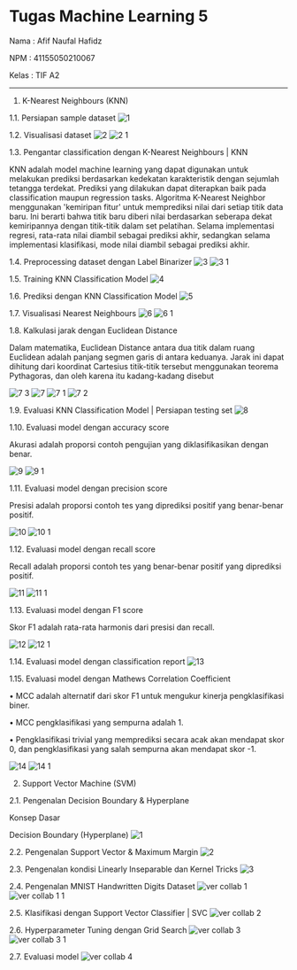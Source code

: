 # Tugas Machine Learning 5

Nama		: Afif Naufal Hafidz

NPM		: 41155050210067

Kelas		: TIF A2

---

1.	K-Nearest Neighbours (KNN)

1.1.	Persiapan sample dataset
![1](https://github.com/user-attachments/assets/b46d4ff9-9539-4a1e-be4b-558e989353b0)

1.2.	 Visualisasi dataset
![2](https://github.com/user-attachments/assets/553a9112-5b9e-4d81-a436-446b57fb5094) 
![2 1](https://github.com/user-attachments/assets/c5fd37bd-2295-4ded-9a9e-df13e0ed11cb)
 
1.3.	 Pengantar classification dengan K-Nearest Neighbours | KNN

KNN adalah model machine learning yang dapat digunakan untuk melakukan prediksi berdasarkan kedekatan karakteristik dengan sejumlah tetangga terdekat. Prediksi yang dilakukan dapat diterapkan baik pada classification maupun regression tasks.
Algoritma K-Nearest Neighbor menggunakan 'kemiripan fitur' untuk memprediksi nilai dari setiap titik data baru. Ini berarti bahwa titik baru diberi nilai berdasarkan seberapa dekat kemiripannya dengan titik-titik dalam set pelatihan. Selama implementasi regresi, rata-rata nilai diambil sebagai prediksi akhir, sedangkan selama implementasi klasifikasi, mode nilai diambil sebagai prediksi akhir.	

1.4.	 Preprocessing dataset dengan Label Binarizer
![3](https://github.com/user-attachments/assets/de3048c1-79bb-4e4d-8709-69edf94127a8) 
![3 1](https://github.com/user-attachments/assets/05aed880-d92e-4f8b-8967-0fa559cdc26d)
 
1.5.	 Training KNN Classification Model
![4](https://github.com/user-attachments/assets/5bbfbf98-1c4d-42f5-ae3f-b04da49e3432)
 
1.6.	 Prediksi dengan KNN Classification Model
![5](https://github.com/user-attachments/assets/61b24a22-6e53-4112-bbb3-d17cd14bb0c1)
 
1.7.	 Visualisasi Nearest Neighbours
![6](https://github.com/user-attachments/assets/4862d18a-5035-4554-b112-7ac0d8725f2b)
![6 1](https://github.com/user-attachments/assets/46205b25-5c61-4deb-94fc-84e9ece1645b)
  
1.8.	 Kalkulasi jarak dengan Euclidean Distance

Dalam matematika, Euclidean Distance antara dua titik dalam ruang Euclidean adalah panjang segmen garis di antara keduanya. Jarak ini dapat dihitung dari koordinat Cartesius titik-titik tersebut menggunakan teorema Pythagoras, dan oleh karena itu kadang-kadang disebut

![7 3](https://github.com/user-attachments/assets/c59b42eb-9c12-4bcf-a2ed-0d92e3b3a351) 
![7](https://github.com/user-attachments/assets/f4a2addc-a5ac-4061-88e9-cbcbe9521f6c) 
![7 1](https://github.com/user-attachments/assets/69f0139d-5bb8-4241-9231-edf71fff380c)
![7 2](https://github.com/user-attachments/assets/2babc078-8402-4cd7-a552-787679ba4563)
 
1.9.	 Evaluasi KNN Classification Model | Persiapan testing set
![8](https://github.com/user-attachments/assets/b166af91-34a4-4369-a097-4b29b9ed6e58) 

1.10.	 Evaluasi model dengan accuracy score

Akurasi adalah proporsi contoh pengujian yang diklasifikasikan dengan benar.

![9](https://github.com/user-attachments/assets/efd7f375-46c9-4d56-8051-d5683253be6a)
![9 1](https://github.com/user-attachments/assets/d5cddd0d-74fe-454f-9d9d-5c0696a2d056)

1.11.	Evaluasi model dengan precision score

Presisi adalah proporsi contoh tes yang diprediksi positif yang benar-benar positif.

![10](https://github.com/user-attachments/assets/2b17d225-48ac-459e-862a-163d4462838d) 
![10 1](https://github.com/user-attachments/assets/85ffdc47-b94c-40c5-8cd8-be8e26e21732)
   
1.12.	Evaluasi model dengan recall score

Recall adalah proporsi contoh tes yang benar-benar positif yang diprediksi positif.

![11](https://github.com/user-attachments/assets/a820cb19-ff81-4722-b30d-de634e88c0d4)
![11 1](https://github.com/user-attachments/assets/197e9ada-f65b-4c46-99e6-e2ceddab87bc)
 
1.13.	Evaluasi model dengan F1 score

Skor F1 adalah rata-rata harmonis dari presisi dan recall.

![12](https://github.com/user-attachments/assets/79b15c78-d12b-4660-a864-8bc918312258)
![12 1](https://github.com/user-attachments/assets/158ac5c1-bd9e-4e46-ab90-0e95f83557a9)
 
 
1.14.	Evaluasi model dengan classification report
![13](https://github.com/user-attachments/assets/e965ec8b-7317-4cb9-b83f-3db7ae42b1fe)
 
1.15.	Evaluasi model dengan Mathews Correlation Coefficient

•	MCC adalah alternatif dari skor F1 untuk mengukur kinerja pengklasifikasi biner.

•	MCC pengklasifikasi yang sempurna adalah 1.

•	Pengklasifikasi trivial yang memprediksi secara acak akan mendapat skor 0, dan pengklasifikasi yang salah sempurna akan mendapat skor -1.

![14](https://github.com/user-attachments/assets/674b7fa5-54ea-4ce6-a108-7dd9cb8cf2d5)
![14 1](https://github.com/user-attachments/assets/5b79f020-a30b-44d0-81c0-8027e7abc7e0)
 
 
2.	Support Vector Machine (SVM)

2.1.	 Pengenalan Decision Boundary & Hyperplane

Konsep Dasar

Decision Boundary (Hyperplane)
![1](https://github.com/user-attachments/assets/5cd8135d-8268-4cb4-869f-d3eb62d1c030)
 
2.2.	 Pengenalan Support Vector & Maximum Margin
![2](https://github.com/user-attachments/assets/693712a6-b9be-4392-a101-5fa45bd241cc)
 
2.3.	 Pengenalan kondisi Linearly Inseparable dan Kernel Tricks
![3](https://github.com/user-attachments/assets/d76b0996-56ab-4bb3-b80e-f7131d078fb8)
 
2.4.	 Pengenalan MNIST Handwritten Digits Dataset
![ver collab 1](https://github.com/user-attachments/assets/6bc59c48-d191-45c6-a7a1-02ae66beb81e)
![ver collab 1 1](https://github.com/user-attachments/assets/ddef87dc-d594-4036-a5c5-38d375ffd946)
  
2.5.	  Klasifikasi dengan Support Vector Classifier | SVC
![ver collab 2](https://github.com/user-attachments/assets/4a166dad-39e9-440d-876f-140ae45af719)
 
2.6.	 Hyperparameter Tuning dengan Grid Search
![ver collab 3](https://github.com/user-attachments/assets/36d94bbe-9cff-47c5-814c-e8220790e44f)
![ver collab 3 1](https://github.com/user-attachments/assets/4f93da74-8684-4eb3-8ca6-c70855cb90fd)
 
2.7.	  Evaluasi model 
![ver collab 4](https://github.com/user-attachments/assets/6e4dd325-e770-4a63-ac1c-4ed741917369)
 


